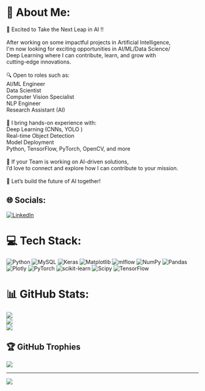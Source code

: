 # 💫 About Me:
🚀 Excited to Take the Next Leap in AI !!<br><br>After working on some impactful projects in Artificial Intelligence, <br>I'm now looking for exciting opportunities in AI/ML/Data Science/<br>Deep Learning where I can contribute, learn, and grow with <br>cutting-edge innovations.<br><br>🔍 Open to roles such as:<br>AI/ML Engineer<br>Data Scientist<br>Computer Vision Specialist<br>NLP Engineer<br>Research Assistant (AI)<br><br>💼 I bring hands-on experience with:<br>Deep Learning (CNNs, YOLO )<br>Real-time Object Detection<br>Model Deployment<br>Python, TensorFlow, PyTorch, OpenCV, and more<br><br>📌 If your Team is working on AI-driven solutions, <br>I’d love to connect and explore how I can contribute to your mission.<br><br>🤝 Let’s build the future of AI together!<br>


## 🌐 Socials:
[![LinkedIn](https://img.shields.io/badge/LinkedIn-%230077B5.svg?logo=linkedin&logoColor=white)](https://linkedin.com/in/myself-mohammed-gouse) 

# 💻 Tech Stack:
![Python](https://img.shields.io/badge/python-3670A0?style=for-the-badge&logo=python&logoColor=ffdd54) ![MySQL](https://img.shields.io/badge/mysql-4479A1.svg?style=for-the-badge&logo=mysql&logoColor=white) ![Keras](https://img.shields.io/badge/Keras-%23D00000.svg?style=for-the-badge&logo=Keras&logoColor=white) ![Matplotlib](https://img.shields.io/badge/Matplotlib-%23ffffff.svg?style=for-the-badge&logo=Matplotlib&logoColor=black) ![mlflow](https://img.shields.io/badge/mlflow-%23d9ead3.svg?style=for-the-badge&logo=numpy&logoColor=blue) ![NumPy](https://img.shields.io/badge/numpy-%23013243.svg?style=for-the-badge&logo=numpy&logoColor=white) ![Pandas](https://img.shields.io/badge/pandas-%23150458.svg?style=for-the-badge&logo=pandas&logoColor=white) ![Plotly](https://img.shields.io/badge/Plotly-%233F4F75.svg?style=for-the-badge&logo=plotly&logoColor=white) ![PyTorch](https://img.shields.io/badge/PyTorch-%23EE4C2C.svg?style=for-the-badge&logo=PyTorch&logoColor=white) ![scikit-learn](https://img.shields.io/badge/scikit--learn-%23F7931E.svg?style=for-the-badge&logo=scikit-learn&logoColor=white) ![Scipy](https://img.shields.io/badge/SciPy-%230C55A5.svg?style=for-the-badge&logo=scipy&logoColor=%white) ![TensorFlow](https://img.shields.io/badge/TensorFlow-%23FF6F00.svg?style=for-the-badge&logo=TensorFlow&logoColor=white)
# 📊 GitHub Stats:
![](https://github-readme-stats.vercel.app/api?username=MyselfMohammed&theme=dark&hide_border=false&include_all_commits=false&count_private=false)<br/>
![](https://nirzak-streak-stats.vercel.app/?user=MyselfMohammed&theme=dark&hide_border=false)<br/>
![](https://github-readme-stats.vercel.app/api/top-langs/?username=MyselfMohammed&theme=dark&hide_border=false&include_all_commits=false&count_private=false&layout=compact)

## 🏆 GitHub Trophies
![](https://github-profile-trophy.vercel.app/?username=MyselfMohammed&theme=radical&no-frame=false&no-bg=true&margin-w=4)

---
[![](https://visitcount.itsvg.in/api?id=MyselfMohammed&icon=0&color=0)](https://visitcount.itsvg.in)

<!-- Proudly created with GPRM ( https://gprm.itsvg.in ) -->
